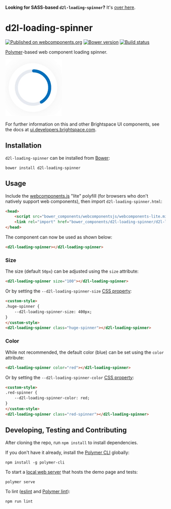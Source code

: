 **Looking for SASS-based `d2l-loading-spinner`?** It's [over here](https://github.com/BrightspaceUI/loading-spinner/tree/sass).

# d2l-loading-spinner
[![Published on webcomponents.org](https://img.shields.io/badge/webcomponents.org-published-blue.svg)](https://www.webcomponents.org/element/BrightspaceUI/link)
[![Bower version][bower-image]][bower-url]
[![Build status][ci-image]][ci-url]

[Polymer](https://www.polymer-project.org)-based web component loading spinner.

![screenshot of loading component](/loading-spinner.gif?raw=true)

For further information on this and other Brightspace UI components, see the docs at [ui.developers.brightspace.com](http://ui.developers.brightspace.com/).

## Installation

`d2l-loading-spinner` can be installed from [Bower][bower-url]:
```shell
bower install d2l-loading-spinner
```

## Usage

Include the [webcomponents.js](http://webcomponents.org/polyfills/) "lite" polyfill (for browsers who don't natively support web components), then import `d2l-loading-spinner.html`:

```html
<head>
	<script src="bower_components/webcomponentsjs/webcomponents-lite.min.js"></script>
	<link rel="import" href="bower_components/d2l-loading-spinner/d2l-loading-spinner.html">
</head>
```

The component can now be used as shown below:

```html
<d2l-loading-spinner></d2l-loading-spinner>
```

### Size

The size (default `50px`) can be adjusted using the `size` attribute:

```html
<d2l-loading-spinner size="100"></d2l-loading-spinner>
```

Or by setting the `--d2l-loading-spinner-size` [CSS property](https://www.polymer-project.org/2.0/docs/devguide/custom-css-properties):

```html
<custom-style>
.huge-spinner {
	--d2l-loading-spinner-size: 400px;
}
</custom-style>
<d2l-loading-spinner class="huge-spinner"></d2l-loading-spinner>
```

### Color

While not recommended, the default color (blue) can be set using the `color` attribute:

```html
<d2l-loading-spinner color="red"></d2l-loading-spinner>
```

Or by setting the `--d2l-loading-spinner-color` [CSS property](https://www.polymer-project.org/2.0/docs/devguide/custom-css-properties):

```html
<custom-style>
.red-spinner {
	--d2l-loading-spinner-color: red;
}
</custom-style>
<d2l-loading-spinner class="red-spinner"></d2l-loading-spinner>
```

## Developing, Testing and Contributing

After cloning the repo, run `npm install` to install dependencies.

If you don't have it already, install the [Polymer CLI](https://www.polymer-project.org/2.0/docs/tools/polymer-cli) globally:

```shell
npm install -g polymer-cli
```

To start a [local web server](https://www.polymer-project.org/2.0/docs/tools/polymer-cli-commands#serve) that hosts the demo page and tests:

```shell
polymer serve
```

To lint ([eslint](http://eslint.org/) and [Polymer lint](https://www.polymer-project.org/2.0/docs/tools/polymer-cli-commands#lint)):

```shell
npm run lint
```

[bower-url]: http://bower.io/search/?q=d2l-loading-spinner
[bower-image]: https://badge.fury.io/bo/d2l-loading-spinner.svg
[ci-url]: https://travis-ci.org/BrightspaceUI/loading-spinner
[ci-image]: https://travis-ci.org/BrightspaceUI/loading-spinner.svg?branch=master
